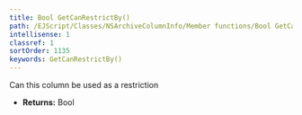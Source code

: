 ```yaml
---
title: Bool GetCanRestrictBy()
path: /EJScript/Classes/NSArchiveColumnInfo/Member functions/Bool GetCanRestrictBy()
intellisense: 1
classref: 1
sortOrder: 1135
keywords: GetCanRestrictBy()
---
```



Can this column be used as a restriction



* **Returns:** Bool


